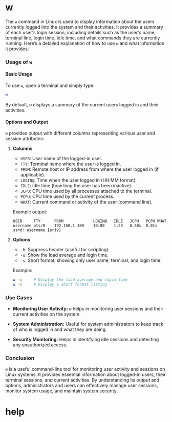 # w

The `w` command in Linux is used to display information about the users currently logged into the system and their activities. It provides a summary of each user's login session, including details such as the user's name, terminal line, login time, idle time, and what commands they are currently running. Here’s a detailed explanation of how to use `w` and what information it provides:

### Usage of `w`

#### Basic Usage

To use `w`, open a terminal and simply type:

```bash
w
```

By default, `w` displays a summary of the current users logged in and their activities.

#### Options and Output

`w` provides output with different columns representing various user and session attributes:

1. **Columns**
   - `USER`: User name of the logged-in user.
   - `TTY`: Terminal name where the user is logged in.
   - `FROM`: Remote host or IP address from where the user logged in (if applicable).
   - `LOGIN@`: Time when the user logged in (HH:MM format).
   - `IDLE`: Idle time (how long the user has been inactive).
   - `JCPU`: CPU time used by all processes attached to the terminal.
   - `PCPU`: CPU time used by the current process.
   - `WHAT`: Current command or activity of the user (command line).

   Example output:
   ```
   USER     TTY      FROM             LOGIN@   IDLE   JCPU   PCPU WHAT
   username pts/0    192.168.1.100    10:00    1:23   0.50s  0.01s sshd: username [priv]
   ```

2. **Options**
   - `-h`: Suppress header (useful for scripting).
   - `-u`: Show the load average and login time.
   - `-s`: Short format, showing only user name, terminal, and login time.

   Example:
   ```bash
   w -u     # Display the load average and login time
   w -s     # Display a short format listing
   ```

### Use Cases

- **Monitoring User Activity:** `w` helps in monitoring user sessions and their current activities on the system.
  
- **System Administration:** Useful for system administrators to keep track of who is logged in and what they are doing.
  
- **Security Monitoring:** Helps in identifying idle sessions and detecting any unauthorized access.

### Conclusion

`w` is a useful command-line tool for monitoring user activity and sessions on Linux systems. It provides essential information about logged-in users, their terminal sessions, and current activities. By understanding its output and options, administrators and users can effectively manage user sessions, monitor system usage, and maintain system security. 
# help 

```

```
